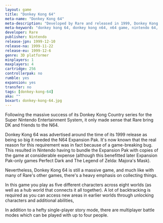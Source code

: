 ```yaml
---
layout: game
title: "Donkey Kong 64"
meta-name: "Donkey Kong 64"
meta-description: "Developed by Rare and released in 1999, Donkey Kong 64 is a 3D platforming game for the Nintendo 64."
meta-keyword: "donkey kong 64, donkey kong n64, n64 game, nintendo 64, rare"
developer: Rare
publisher: Nintendo
release-jpn: 1999-12-10
release-na: 1999-11-22
release-eu: 1999-12-6
genre: 3D platformer
minplayers: 1
maxplayers: 4
cartridge: 256
controllerpak: no
rumble: yes
expansion: yes
transfer: no
tags: [donkey-kong-64]
aka: ""
boxart: donkey-kong-64.jpg
---
```


Following the massive success of its Donkey Kong Country series for the Super Nintendo Entertainment System, it only made sense that Rare bring DK and friends to the N64.

Donkey Kong 64 was advertised around the time of its 1999 release as being so big it needed the N64 Expansion Pak. It's now known that the real reason for this requirement was in fact because of a game-breaking bug. This resulted in Nintendo having to bundle the Expansion Pak with copies of the game at considerable expense (although this benefitted later Expansion Pak-only games Perfect Dark and The Legend of Zelda: Majora's Mask).

Nevertheless, Donkey Kong 64 is still a massive game, and much like with many of Rare's other games, there's a heavy emphasis on collecting things.

In this game you play as five different characters across eight worlds (as well as a hub world that connects it all together). A lot of backtracking is required as you can access new areas in earlier worlds through unlocking characters and additional abilities,

In addition to a hefty single-player story mode, there are multiplayer battle modes which can be played with up to four people.
